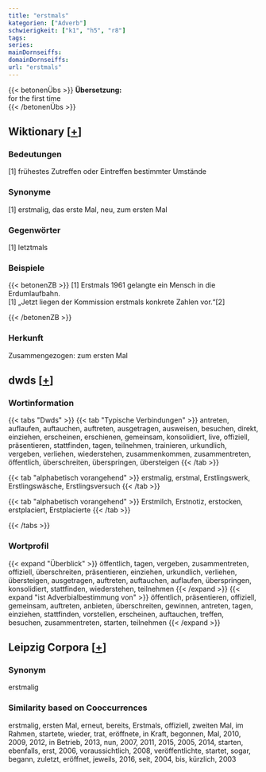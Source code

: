 ```yaml
---
title: "erstmals"
kategorien: ["Adverb"]
schwierigkeit: ["k1", "h5", "r8"]
tags:
series:
mainDornseiffs:
domainDornseiffs:
url: "erstmals"
---
```


{{< betonenÜbs >}}
**Übersetzung:**  
for the first time  
{{< /betonenÜbs >}}

## Wiktionary [[+](https://de.wiktionary.org/wiki/erstmals)]

### Bedeutungen
[1] frühestes Zutreffen oder Eintreffen bestimmter Umstände  

### Synonyme
[1] erstmalig, das erste Mal, neu, zum ersten Mal  

### Gegenwörter
[1] letztmals  

### Beispiele
{{< betonenZB >}}
[1] Erstmals 1961 gelangte ein Mensch in die Erdumlaufbahn.  
[1] „Jetzt liegen der Kommission erstmals konkrete Zahlen vor.“[2]  

{{< /betonenZB >}}
### Herkunft
Zusammengezogen: zum ersten Mal  



## dwds [[+](https://www.dwds.de/wb/erstmals)]

### Wortinformation
{{< tabs "Dwds" >}}
{{< tab "Typische Verbindungen" >}}
antreten, auflaufen, auftauchen, auftreten, ausgetragen, ausweisen, besuchen, direkt, einziehen, erscheinen, erschienen, gemeinsam, konsolidiert, live, offiziell, präsentieren, stattfinden, tagen, teilnehmen, trainieren, urkundlich, vergeben, verliehen, wiederstehen, zusammenkommen, zusammentreten, öffentlich, überschreiten, überspringen, übersteigen
{{< /tab >}}

{{< tab "alphabetisch vorangehend" >}}
erstmalig, erstmal, Erstlingswerk, Erstlingswäsche, Erstlingsversuch
{{< /tab >}}

{{< tab "alphabetisch vorangehend" >}}
Erstmilch, Erstnotiz, erstocken, erstplaciert, Erstplacierte
{{< /tab >}}

{{< /tabs >}}

### Wortprofil
{{< expand "Überblick" >}} öffentlich, tagen, vergeben, zusammentreten, offiziell, überschreiten, präsentieren, einziehen, urkundlich, verliehen, übersteigen, ausgetragen, auftreten, auftauchen, auflaufen, überspringen, konsolidiert, stattfinden, wiederstehen, teilnehmen {{< /expand >}}
{{< expand "ist Adverbialbestimmung von" >}} öffentlich, präsentieren, offiziell, gemeinsam, auftreten, anbieten, überschreiten, gewinnen, antreten, tagen, einziehen, stattfinden, vorstellen, erscheinen, auftauchen, treffen, besuchen, zusammentreten, starten, teilnehmen {{< /expand >}}

## Leipzig Corpora [[+](https://corpora.uni-leipzig.de/en/res?word=erstmals&corpusId=deu_newscrawl-public_2018)]


### Synonym
erstmalig


### Similarity based on Cooccurrences
erstmalig, ersten Mal, erneut, bereits, Erstmals, offiziell, zweiten Mal, im Rahmen, startete, wieder, trat, eröffnete, in Kraft, begonnen, Mal, 2010, 2009, 2012, in Betrieb, 2013, nun, 2007, 2011, 2015, 2005, 2014, starten, ebenfalls, erst, 2006, voraussichtlich, 2008, veröffentlichte, startet, sogar, begann, zuletzt, eröffnet, jeweils, 2016, seit, 2004, bis, kürzlich, 2003

